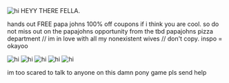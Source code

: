 <img src="https://44.media.tumblr.com/5e3fb0e623479c043436aa1d42c234af/20ad7ce210322269-f2/s540x810_f1/7c7911d4261e85a7b5b9807e3f37b10e75877dd5.gifv" alt="hi" /> 
HEYY THERE FELLA.

hands out FREE papa johns 100% off coupons if i think you are cool. so do not miss out on the papajohns opportunity from the tbd papajohns pizza department
// im in love with all my nonexistent wives
// don't copy. inspo = okayoo

<img src="https://64.media.tumblr.com/6f4a7f8e1c63a082daa5533de4c2d410/2f07815ff4d56326-80/s100x200/9080aae94eb8203a41da79edeeb2f3b0bd13afb7.pnj" alt="hi" /> 
<img src="https://64.media.tumblr.com/e99623f856100416abe1302172df14b2/fab00b795750657b-4c/s100x200/6f056f1f64bb411dfbfccfdacb8fb5ff4cabfb49.webp" alt="hi" />
<img src="https://64.media.tumblr.com/743e6a3861136282086ea3ad31d569aa/9f7c912a5db819ea-fc/s100x200/cd419d225aa04e3cb9c541d24782e1f8bef3114f.gifv" alt="hi" />
<img src="https://64.media.tumblr.com/bcf5e116ee5423f6b0ec1575873f3716/9f7c912a5db819ea-cf/s100x200/bfdb0cb3de0573eec706105ee3d13bd2e53e25a4.gifv" alt="hi" />
<img src="https://64.media.tumblr.com/ce47c834bccaebb0561d22fa87df5f57/f1c43a8a27f8c7ad-48/s100x200/ba414a72b85f9eb4288b57d9a69162530fb923bb.gifv" alt="hi" />

im too scared to talk to anyone on this damn pony game pls send help


